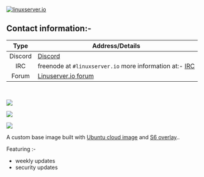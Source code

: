 [linuxserverurl]: https://linuxserver.io
[forumurl]: https://forum.linuxserver.io
[ircurl]: https://www.linuxserver.io/irc/
[appurl]: https://cloud-images.ubuntu.com
[dockerfileurl]: https://github.com/linuxserver/docker-baseimage-ubuntu/blob/master/Dockerfile



[![linuxserver.io](https://raw.githubusercontent.com/linuxserver/docker-templates/master/linuxserver.io/img/linuxserver_medium.png?v=4&s=4000)][linuxserverurl]


## Contact information:- 

| Type | Address/Details | 
| :---: | --- |
| Discord | [Discord](https://discord.gg/YWrKVTn) |
| IRC | freenode at `#linuxserver.io` more information at:- [IRC][ircurl]
| Forum | [Linuserver.io forum][forumurl] |

&nbsp;
&nbsp;

[![](https://raw.githubusercontent.com/linuxserver/docker-templates/master/linuxserver.io/img/Dockerfile-Xenial-green.png)](https://github.com/linuxserver/docker-baseimage-ubuntu-armhf/blob/xenial/Dockerfile)

[![](https://raw.githubusercontent.com/linuxserver/docker-templates/master/linuxserver.io/img/Dockerfile-Bionic-green.png)](https://github.com/linuxserver/docker-baseimage-ubuntu-armhf/blob/bionic/Dockerfile)

[![](https://images.microbadger.com/badges/image/lsiobase/xenial.armhf.svg)](https://microbadger.com/images/lsiobase/xenial.armhf "Get your own image badge on microbadger.com")

A custom base image built with [Ubuntu cloud image][appurl] and [S6 overlay](https://github.com/just-containers/s6-overlay).. 

Featuring :-

 + weekly updates 
 + security updates
